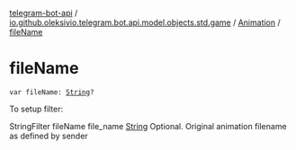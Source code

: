[telegram-bot-api](../../index.md) / [io.github.oleksivio.telegram.bot.api.model.objects.std.game](../index.md) / [Animation](index.md) / [fileName](./file-name.md)

# fileName

`var fileName: `[`String`](https://kotlinlang.org/api/latest/jvm/stdlib/kotlin/-string/index.html)`?`

To setup filter:

StringFilter fileName file_name [String](https://kotlinlang.org/api/latest/jvm/stdlib/kotlin/-string/index.html) Optional. Original animation filename as defined by sender

